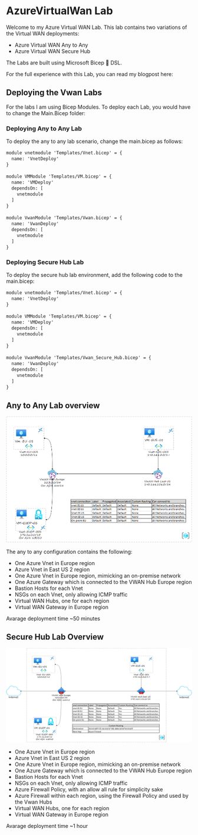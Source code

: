 # AzureVirtualWan Lab 
Welcome to my Azure Virtual WAN Lab. 
This lab contains two variations of the Virtual WAN deployments: 

* Azure Virtual WAN Any to Any 
* Azure Virtual WAN Secure Hub

The Labs are built using Microsoft Bicep :muscle: DSL. 

For the full experience with this Lab, you can read my blogpost here:

## Deploying the Vwan Labs

For the labs I am using Bicep Modules. To deploy each Lab, you would have to change the Main.Bicep folder:

### Deploying Any to Any Lab

To deploy the any to any lab scenario, change the main.bicep as follows:

```
module vnetmodule 'Templates/Vnet.bicep' = {
  name: 'VnetDeploy'
}

module VMModule 'Templates/VM.bicep' = {
  name: 'VMDeploy'
  dependsOn: [
    vnetmodule
  ]
}

module VwanModule 'Templates/Vwan.bicep' = {
  name: 'VwanDeploy'
  dependsOn: [
    vnetmodule
  ]
}
```

### Deploying Secure Hub Lab

To deploy the secure hub lab environment, add the following code to the main.bicep:

```
module vnetmodule 'Templates/Vnet.bicep' = {
  name: 'VnetDeploy'
}

module VMModule 'Templates/VM.bicep' = {
  name: 'VMDeploy'
  dependsOn: [
    vnetmodule
  ]
}

module VwanModule 'Templates/Vwan_Secure_Hub.bicep' = {
  name: 'VwanDeploy'
  dependsOn: [
    vnetmodule
  ]
}
```

## Any to Any Lab overview

![Vwan Any to Any connectivity overview](https://github.com/PelsGit/AzureVirtualWan/blob/Bugfixes/images/vwan%20any%20to%20any%20overview.png)

The any to  any configuration contains the following:

* One Azure Vnet in Europe region
* Azure Vnet in East US 2 region
* One Azure Vnet in Europe region, mimicking an on-premise network
* One Azure Gateway which is connected to the VWAN Hub Europe region
* Bastion Hosts for each Vnet
* NSGs on each Vnet, only allowing ICMP traffic
* Virtual WAN Hubs, one for each region
* Virtual WAN Gateway in Europe region

Avarage deployment time ~50 minutes

## Secure Hub Lab Overview

![Vwan Any to Any connectivity overview](https://github.com/PelsGit/AzureVirtualWan/blob/Bugfixes/images/vwan%20secure%20hub%20overview.png)

* One Azure Vnet in Europe region
* Azure Vnet in East US 2 region
* One Azure Vnet in Europe region, mimicking an on-premise network
* One Azure Gateway which is connected to the VWAN Hub Europe region
* Bastion Hosts for each Vnet
* NSGs on each Vnet, only allowing ICMP traffic
* Azure Firewall Policy, with an allow all rule for simplicity sake
* Azure Firewall within each region, using the Firewall Policy and used by the Vwan Hubs
* Virtual WAN Hubs, one for each region
* Virtual WAN Gateway in Europe region

Avarage deployment time ~1 hour